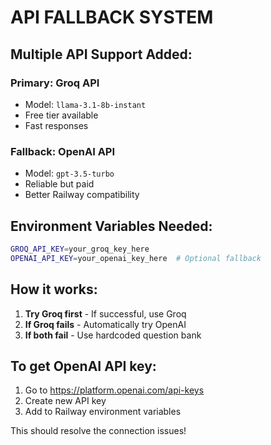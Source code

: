 # API FALLBACK SYSTEM

## Multiple API Support Added:

### Primary: Groq API
- Model: `llama-3.1-8b-instant`
- Free tier available
- Fast responses

### Fallback: OpenAI API  
- Model: `gpt-3.5-turbo`
- Reliable but paid
- Better Railway compatibility

## Environment Variables Needed:

```bash
GROQ_API_KEY=your_groq_key_here
OPENAI_API_KEY=your_openai_key_here  # Optional fallback
```

## How it works:
1. **Try Groq first** - If successful, use Groq
2. **If Groq fails** - Automatically try OpenAI
3. **If both fail** - Use hardcoded question bank

## To get OpenAI API key:
1. Go to https://platform.openai.com/api-keys
2. Create new API key
3. Add to Railway environment variables

This should resolve the connection issues!